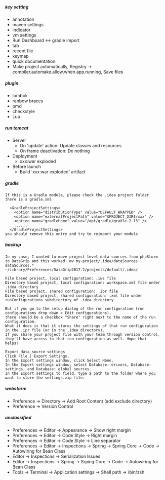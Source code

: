 ##### key setting
* annotation
* maven settings
* indicator
* vm settings
* Run Dashboard <-> gradle import
* tab
* recent file
* keymap
* quick documentation
* Make project automatically, Registry -> compiler.automake.allow.when.app.running, Save files

##### plugin
* lombok
* ranbow braces
* pmd
* checkstyle
* Lua

##### run tomcat
* Server
  * On 'update' action: Update classes and resources
  * On frame deactivation: Do nothing
* Deployment
  * xxx:war exploded
* Before launch
  * Build 'xxx:war exploded' artifact
  
##### gradle
```
If this is a Gradle module, please check the .idea project folder there is a gradle.xml

  <GradleProjectSettings>
    <option name="distributionType" value="DEFAULT_WRAPPED" />
    <option name="externalProjectPath" value="$PROJECT_DIR$/xxx" />
    <option name="gradleHome" value="/opt/gradle/gradle-2.13" />
    ......
  </GradleProjectSettings>
you should remove this entry and try to reimport your module
```

##### backup
```
In my case, I wanted to move project level data sources from phpStorm to DataGrip and this worked: mv my-project/.idea/dataSources dataSources.* ~/Library/Preferences/DataGrip2017.2/projects/default/.idea/

File based project, local configuration: .iws file
Directory based project, local configuration: workspace.xml file under .idea directory
File based project, shared configuration: .ipr file
Directory based project, shared configuration: .xml file under runConfigurations subdirectory of .idea directory

But if you go to the setup dialog of the run configuration (run configurations drop down > Edit configurations), 
there should be a checkbox "Share" right next to the name of the run configuration. 
What it does is that it stores the settings of that run configuration in the .ipr file (or in the .idea directory). 
If you share your project file with your team through version control, they'll have access to that run configuration as well. Hope that helps!

Export data source settings
Click File | Export Settings.
In the Export settings window, click Select None.
In the Export settings window, select Database: drivers, Database: settings, and Database: global sources.
In the Export settings to field, type a path to the folder where you want to store the settings.zip file.
```

##### webstorm
* Preference -> Directory -> Add Root Content (add exclude directory)
* Preference -> Version Control

##### unclassified
* Preferences -> Editor -> Appearance -> Show right margin
* Preferences -> Editor -> Code Style -> Right margin
* Preferences -> Editor -> Code Style -> Line separator
* Preferences -> Editor -> Inspections -> Spring -> Spring Core -> Code -> Autowiring for Bean Class
* Editor -> Inspections -> Serialization Issues
* Editor -> Inspections -> Spring -> Srping Core -> Code -> Autowiring for Bean Class
* Tools -> Terminal -> Application settings -> Shell path -> /bin/zsh